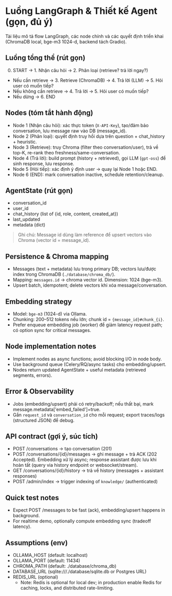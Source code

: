 # Luồng LangGraph & Thiết kế Agent (gọn, đủ ý)

Tài liệu mô tả flow LangGraph, các node chính và các quyết định triển khai (ChromaDB local, bge-m3 1024-d, backend tách Gradio).

## Luồng tổng thể (rút gọn)
0. START -> 1. Nhận câu hỏi -> 2. Phân loại (retrieve? trả lời ngay?)
- Nếu cần retrieve -> 3. Retrieve (ChromaDB) -> 4. Trả lời (LLM) -> 5. Hỏi user có muốn tiếp?
- Nếu không cần retrieve -> 4. Trả lời -> 5. Hỏi user có muốn tiếp?
- Nếu dừng -> 6. END

## Nodes (tóm tắt hành động)
- Node 1 (Nhận câu hỏi): xác thực token (`X-API-Key`), tạo/đảm bảo conversation, lưu message raw vào DB (message_id).
- Node 2 (Phân loại): quyết định truy hồi dựa trên question + chat_history + heuristic.
- Node 3 (Retrieve): truy Chroma (filter theo conversation/user), trả về top-K, re-rank theo freshness/same-conversation.
- Node 4 (Trả lời): build prompt (history + retrieved), gọi LLM (`gpt-oss`) để sinh response, lưu response.
- Node 5 (Hỏi tiếp): xác định ý định user -> quay lại Node 1 hoặc END.
- Node 6 (END): mark conversation inactive, schedule retention/cleanup.

## AgentState (rút gọn)
- conversation_id
- user_id
- chat_history (list of {id, role, content, created_at})
- last_updated
- metadata (dict)

> Ghi chú: Message id dùng làm reference để upsert vectors vào Chroma (vector id = message_id).

## Persistence & Chroma mapping
- Messages (text + metadata) lưu trong primary DB; vectors lưu/được index trong ChromaDB (`./database/chroma_db/`).
- Mapping: `messages.id` -> chroma vector id. Dimension: 1024 (bge-m3).
- Upsert batch, idempotent; delete vectors khi xóa message/conversation.

## Embedding strategy
- Model: `bge-m3` (1024-d) via Ollama.
- Chunking: 200–512 tokens nếu lớn; chunk id = `{message_id}#chunk_{i}`.
- Prefer enqueue embedding job (worker) để giảm latency request path; có option sync for critical messages.

## Node implementation notes
- Implement nodes as async functions; avoid blocking I/O in node body.
- Use background queue (Celery/RQ/async tasks) cho embedding/upsert.
- Nodes return updated AgentState + useful metadata (retrieved segments, errors).

## Error & Observability
- Jobs (embedding/upsert) phải có retry/backoff; nếu thất bại, mark message.metadata['embed_failed']=true.
- Gắn `request_id` và `conversation_id` cho mỗi request; export traces/logs (structured JSON) để debug.

## API contract (gợi ý, súc tích)
- POST /conversations -> tạo conversation (201)
- POST /conversations/{id}/messages -> ghi message + trả ACK (202 Accepted). Embedding xử lý async; response assistant được lưu khi hoàn tất (query via history endpoint or websocket/stream).
- GET /conversations/{id}/history -> trả về history (messages + assistant responses)
- POST /admin/index -> trigger indexing of `knowledge/` (authenticated)

## Quick test notes
- Expect POST /messages to be fast (ack), embedding/upsert happens in background.
- For realtime demo, optionally compute embedding sync (tradeoff latency).

## Assumptions (env)
- OLLAMA_HOST (default: localhost)
- OLLAMA_PORT (default: 11434)
- CHROMA_PATH (default: ./database/chroma_db)
- DATABASE_URL (sqlite:///./database/sqlite.db or Postgres URL)
- REDIS_URL (optional)
	- Note: Redis is optional for local dev; in production enable Redis for caching, locks, and distributed rate-limiting.
